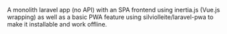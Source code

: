 A monolith laravel app (no API) with an SPA frontend using inertia.js (Vue.js wrapping) as well as a basic PWA feature using silviolleite/laravel-pwa to make it installable and work offline.
